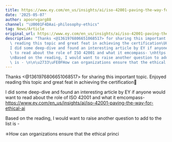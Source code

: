 ```yaml
---
title: https://www.ey.com/en_us/insights/ai/iso-42001-paving-the-way-for-ethical-ai
date: '2025-05-07'
author: apoorvgarg88
channel: "\U0001F4DAai-philosophy-ethics"
tag: News/Article
original_url: https://www.ey.com/en_us/insights/ai/iso-42001-paving-the-way-for-ethical-ai
description: "Thanks <@1361976806651068517> for sharing this important topic. Enjoyed\
  \ reading this topic and great feat in achieving the certification\U0001F44F \n\n\
  I did some deep-dive and found an interesting article by EY if anyone would want\
  \ to read about the role of ISO 42001 and what it emcompass- \nhttps://www.ey.com/en_us/insights/ai/iso-42001-paving-the-way-for-ethical-ai\n\
  \nBased on the reading, I would want to raise another question to add to the list\
  \ is - \n\n\u2733\uFE0FHow can organizations ensure that the ethical princi"
---
```


Thanks <@1361976806651068517> for sharing this important topic. Enjoyed reading this topic and great feat in achieving the certification👏 

I did some deep-dive and found an interesting article by EY if anyone would want to read about the role of ISO 42001 and what it emcompass- 
https://www.ey.com/en_us/insights/ai/iso-42001-paving-the-way-for-ethical-ai

Based on the reading, I would want to raise another question to add to the list is - 

✳️How can organizations ensure that the ethical princi